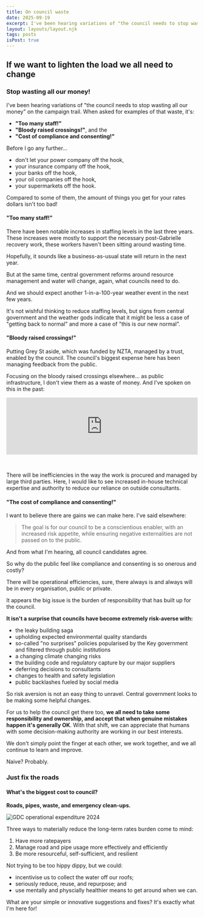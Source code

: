```yaml
---
title: On council waste
date: 2025-09-19
excerpt: I've been hearing variations of "the council needs to stop wasting all our money" on the campaign trail.
layout: layouts/layout.njk
tags: posts
isPost: true
---
```


## If we want to lighten the load we all need to change 

### Stop wasting all our money!

I've been hearing variations of "the council needs to stop wasting all our money" on the campaign trail. When asked for examples of that waste, it's:

- **"Too many staff!"**
- **"Bloody raised crossings!"**, and the 
- **"Cost of compliance and consenting!"**

Before I go any further...

- don't let your power company off the hook, 
- your insurance company off the hook, 
- your banks off the hook, 
- your oil companies off the hook, 
- your supermarkets off the hook. 

Compared to some of them, the amount of things you get for your rates dollars isn't too bad!

#### "Too many staff!"

There have been notable increases in staffing levels in the last three years. These increases were mostly to support the necessary post-Gabrielle recovery work, these workers haven't been sitting around wasting time.

Hopefully, it sounds like a business-as-usual state will return in the next year. 

But at the same time, central government reforms around resource management and water will change, again, what councils need to do. 

And we should expect another 1-in-a-100-year weather event in the next few years. 

It's not wishful thinking to reduce staffing levels, but signs from central government and the weather gods indicate that it might be less a case of "getting back to normal" and more a case of "this is our new normal". 

#### "Bloody raised crossings!"

Putting Grey St aside, which was funded by NZTA, managed by a trust, enabled by the council. The council's biggest expense here has been managing feedback from the public.

Focusing on the bloody raised crossings elsewhere... as public infrastructure, I don't view them as a waste of money. And I've spoken on this in the past:

<div class="video-container">
    <iframe width="100%" src="https://www.youtube.com/embed/mTUeBhCLL44?si=cZmAWLIj1ZEMagLU" title="YouTube video player" frameborder="0" allow="accelerometer; autoplay; clipboard-write; encrypted-media; gyroscope; picture-in-picture; web-share" referrerpolicy="strict-origin-when-cross-origin" allowfullscreen></iframe>
</div>

&nbsp;

There will be inefficiencies in the way the work is procured and managed by large third parties. Here, I would like to see increased in-house technical expertise and authority to reduce our reliance on outside consultants.

#### "The cost of compliance and consenting!"

I want to believe there are gains we can make here. I've said elsewhere:

>The goal is for our council to be a conscientious enabler, with an increased risk appetite, while ensuring negative externalities are not passed on to the public. 

And from what I'm hearing, all council candidates agree.

So why do the public feel like compliance and consenting is so onerous and costly? 

There will be operational efficiencies, sure, there always is and always will be in every organisation, public or private. 

It appears the big issue is the burden of responsibility that has built up for the council. 

**It isn't a surprise that councils have become extremely risk-averse with:**

- the leaky building saga
- upholding expected environmental quality standards
- so-called "no surprises" policies popularised by the Key government and filtered through public institutions
- a changing climate changing risks
- the building code and regulatory capture by our major suppliers 
- deferring decisions to consultants
- changes to health and safety legislation
- public backlashes fueled by social media

So risk aversion is not an easy thing to unravel. Central government looks to be making some helpful changes.

For us to help the council get there too, **we all need to take some responsibility and ownership, and accept that when genuine mistakes happen it's generally OK**. With that shift, we can appreciate that humans with some decision-making authority are working in our best interests. 

We don't simply point the finger at each other, we work together, and we all continue to learn and improve.

Naive? Probably.

### Just fix the roads

#### What's the biggest cost to council? 

**Roads, pipes, waste, and emergency clean-ups.**

![GDC operational expenditure 2024](../../images/gdc-operational-expenditure.png)

Three ways to materially reduce the long-term rates burden come to mind:

1. Have more ratepayers
2. Manage road and pipe usage more effectively and efficiently
3. Be more resourceful, self-sufficient, and resilient

Not trying to be too hippy dippy, but we could: 

- incentivise us to collect the water off our roofs; 
- seriously reduce, reuse, and repurpose; and 
- use mentally and physcially healthier means to get around when we can.

What are your simple or innovative suggestions and fixes? It's exactly what I'm here for!

